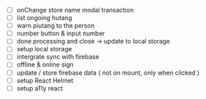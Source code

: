 - [ ] onChange store name modal transaction
- [ ] list ongoing hutang
- [ ] warn piutang to the person
- [ ] number button & input number
- [ ] done processing and close -> update to local storage
- [ ] setup local storage
- [ ] intergrate sync with firebase
- [ ] offline & online sign
- [ ] update / store firebase data ( not on mount, only when clicked )
- [ ] setup React Helmet
- [ ] setup a11y react
